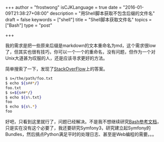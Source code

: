 +++
author = "frostwong"
isCJKLanguage = true
date = "2016-01-09T21:38:27+08:00"
description = "用Shell脚本获取不包含后缀的文件名"
draft = false
keywords = ["shell"]
title = "Shell脚本获取文件名"
topics = ["Bash"]
type = "post"

+++

我的需求是把一些原来后缀是markdown的文本重命名为md，这个需求很low了，但其实也很有技巧，你可以一个一个的重命名，没有问题，但作为一个对Unix大道甚为叹服的人，还是应该寻求更好的方法。

简单搜索了一下，发现了[StackOverFlow](https://stackoverflow.com/questions/2664740/extract-file-basename-without-path-and-extension-in-bash/2664746#2664746)上的答案。

```bash
$ s=/the/path/foo.txt
$ echo ${s##*/}
foo.txt
$ s=${s##*/}
$ echo ${s%.txt}
foo
$ echo ${s%.*}
foo
```

好吧，只看到这里就行了，问题已经解决。不是我不想继续研究[Bash参考文档](http://www.gnu.org/software/bash/manual/bashref.html#Shell-Parameter-Expansion)，只是实在没有这个必要了，我还要研究Symfony3，研究建立起Symfony的Bundles，然后搞点Python满足平时的处理日志、甚至是Web编程的需要。。。


